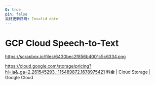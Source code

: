 ```yaml
---
Q: true
pin: false
最終更新日時: Invalid date
---
```

# GCP Cloud Speech-to-Text

https://scrapbox.io/files/6430bec2f856b4001c5c6334.png

https://cloud.google.com/storage/pricing?hl=ja&_ga=2.261545293.-115489872.1678975421 料金 | Cloud Storage | Google Cloud